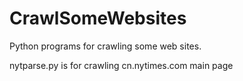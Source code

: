 # CrawlSomeWebsites
Python programs for crawling some web sites.

nytparse.py is for crawling cn.nytimes.com main page
